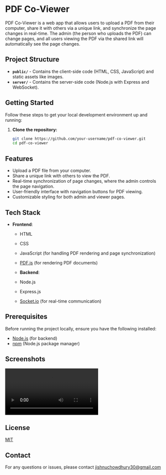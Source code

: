 # PDF Co-Viewer

PDF Co-Viewer is a web app that allows users to upload a PDF from their computer, share it with others via a unique link, and synchronize the page changes in real-time. The admin (the person who uploads the PDF) can change pages, and all users viewing the PDF via the shared link will automatically see the page changes.


## Project Structure

- **`public/`** - Contains the client-side code (HTML, CSS, JavaScript) and static assets like images.
- **`server/`** - Contains the server-side code (Node.js with Express and WebSocket).






    



## Getting Started

Follow these steps to get your local development environment up and running:

1. **Clone the repository:**

   ```bash
   git clone https://github.com/your-username/pdf-co-viewer.git
   cd pdf-co-viewer
## Features

- Upload a PDF file from your computer.
- Share a unique link with others to view the PDF.
- Real-time synchronization of page changes, where the admin controls the page navigation.
- User-friendly interface with navigation buttons for PDF viewing.
- Customizable styling for both admin and viewer pages.





## Tech Stack

- **Frontend**:
  - HTML
  - CSS
  - JavaScript (for handling PDF rendering and page synchronization)
  - [PDF.js](https://mozilla.github.io/pdf.js/) (for rendering PDF documents)

  - **Backend**:
  - Node.js
  - Express.js
  - [Socket.io](https://socket.io/) (for real-time communication)

## Prerequisites

Before running the project locally, ensure you have the following installed:

- [Node.js](https://nodejs.org/) (for backend)
- [npm](https://www.npmjs.com/) (Node.js package manager)
## Screenshots

![App Screenshot](https://github.com/jihacshnu/Kalvium_task_21BAI10055/blob/bf28f0ff95a417910df31a63ea374cc257bb7e4c/Screencast%20from%202024-11-12%2000-08-19.webm)


## License

[MIT](https://choosealicense.com/licenses/mit/)

## Contact
 For any questions or issues, please contact jishnuchowdhury30@gmail.com
